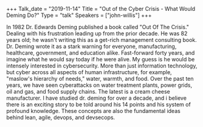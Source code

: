 +++
Talk_date = "2019-11-14"
Title = "Out of the Cyber Crisis - What Would Deming Do?"
Type = "talk"
Speakers = ["john-willis"]
+++

In 1982 Dr. Edwards Deming published a book called "Out Of The Crisis." Dealing with his frustration leading up from the prior decade. He was 82 years old; he wasn't writing this as a get-rich management consulting book. Dr. Deming wrote it as a stark warning for everyone, manufacturing, healthcare, government, and education alike. Fast-forward forty years, and imagine what he would say today if he were alive. My guess is he would be intensely interested in cybersecurity. More than just information technology, but cyber across all aspects of human infrastructure, for example, "maslow's hierarchy of needs," water, warmth, and food. Over the past ten years, we have seen cyberattacks on water treatment plants, power grids, oil and gas, and food supply chains. The latest is a cream cheese manufacturer. I have studied dr. deming for over a decade, and i believe there is an exciting story to be told around his 14 points and his system of profound knowledge. These concepts are also the fundamental ideas behind lean, agile, devops, and devsecops.

